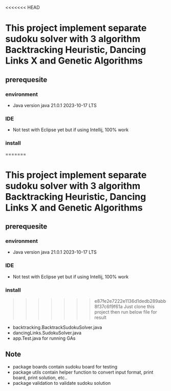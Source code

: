 <<<<<<< HEAD
# This project implement separate sudoku solver with 3 algorithm Backtracking Heuristic, Dancing Links X and Genetic Algorithms
## prerequesite
### environment
- Java version java 21.0.1 2023-10-17 LTS
### IDE
- Not test with Eclipse yet but if using Intellij, 100% work
### install
=======
# This project implement separate sudoku solver with 3 algorithm Backtracking Heuristic, Dancing Links X and Genetic Algorithms 
## prerequesite 
### environment 
- Java version java 21.0.1 2023-10-17 LTS
### IDE
- Not test with Eclipse yet but if using Intellij, 100% work
### install 
>>>>>>> e87fe2e7222e1136d1dedb289abb8f37c6f9f61a
Just clone this project then run below file for result
- backtracking.BacktrackSudokuSolver.java
- dancingLinks.SudokuSolver.java
- app.Test.java for running GAs
## Note
- package boards contain sudoku board for testing
- package utils contain helper function to convert input format, print board, print solution, etc..
- package validation to validate sudoku solution 
